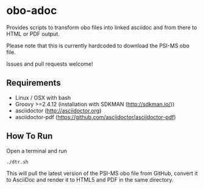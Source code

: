 # obo-adoc
Provides scripts to transform obo files into linked asciidoc and from there to HTML or PDF output.

Please note that this is currently hardcoded to download the PSI-MS obo file.

Issues and pull requests welcome!

## Requirements

- Linux / OSX with bash
- Groovy >=2.4.12 (installation with SDKMAN (http://sdkman.io/))
- asciidoctor (http://asciidoctor.org)
- asciidoctor-pdf (https://github.com/asciidoctor/asciidoctor-pdf)

## How To Run
Open a terminal and run

	./dtr.sh

This will pull the latest version of the PSI-MS obo file from GitHub,
convert it to AsciiDoc and render it to HTML5 and PDF in the same directory.
